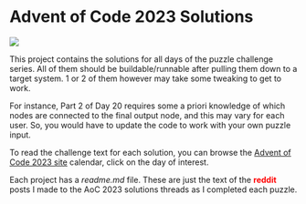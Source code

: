 # Advent of Code 2023 Solutions
<img src="https://www.rust-lang.org/logos/rust-logo-128x128.png">
</img>

This project contains the solutions for all days of the puzzle challenge series.
All of them should be buildable/runnable after pulling them down to a target
system. 1 or 2 of them however may take some tweaking to get to work. 

For instance, Part 2 of Day 20 requires some a priori knowledge of which nodes
are connected to the final output node, and this may vary for each user. So,
you would have to update the code to work with your own puzzle input.

To read the challenge text for each solution, you can browse the
[Advent of Code 2023 site](https://adventofcode.com/2023) calendar, click on the
day of interest.

Each project has a *readme.md* file. These are just the text of 
the <span style="color:red;">**reddit**</span> posts I made to the AoC 2023 
solutions threads as I completed each puzzle.